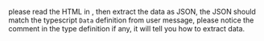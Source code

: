please read the HTML in <data></data>, then extract the data as JSON, the JSON should match the typescript `Data` definition from user message, please notice the comment in the type definition if any, it will tell you how to extract data.
